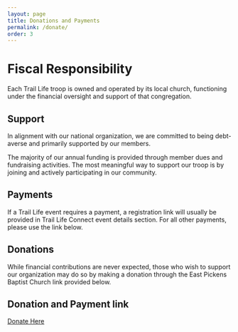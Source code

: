 ```yaml
---
layout: page
title: Donations and Payments
permalink: /donate/
order: 3
---
```

# Fiscal Responsibility

Each Trail Life troop is owned and operated by its local church, functioning under the financial oversight and support of that congregation.

## Support

In alignment with our national organization, we are committed to being debt-averse and primarily supported by our members.

The majority of our annual funding is provided through member dues and fundraising activities. The most meaningful way to support our troop is by joining and actively participating in our community.

## Payments

If a Trail Life event requires a payment, a registration link will usually be provided in Trail Life Connect event details section. For all other payments, please use the link below.

## Donations

While financial contributions are never expected, those who wish to support our organization may do so by making a donation through the East Pickens Baptist Church link provided below.

## Donation and Payment link

<a href="https://eastpickens.churchcenter.com/giving/to/next-gen-trail-life-fund?open-in-church-center-modal=true" class="link_button" data-church-center-modal>Donate Here</a>
